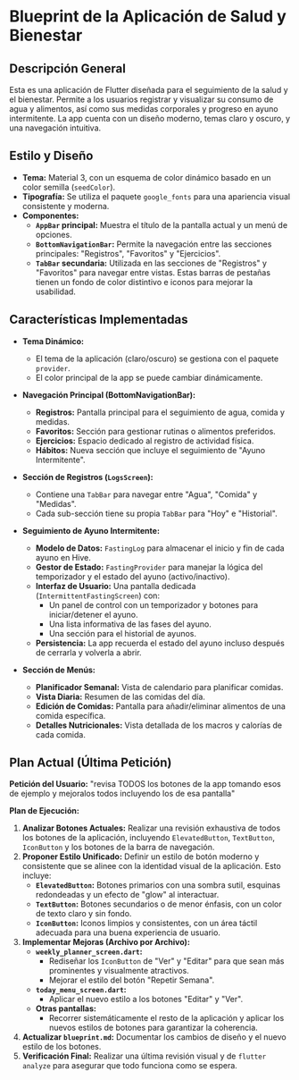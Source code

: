 # Blueprint de la Aplicación de Salud y Bienestar

## Descripción General

Esta es una aplicación de Flutter diseñada para el seguimiento de la salud y el bienestar. Permite a los usuarios registrar y visualizar su consumo de agua y alimentos, así como sus medidas corporales y progreso en ayuno intermitente. La app cuenta con un diseño moderno, temas claro y oscuro, y una navegación intuitiva.

## Estilo y Diseño

- **Tema:** Material 3, con un esquema de color dinámico basado en un color semilla (`seedColor`).
- **Tipografía:** Se utiliza el paquete `google_fonts` para una apariencia visual consistente y moderna.
- **Componentes:**
  - **`AppBar` principal:** Muestra el título de la pantalla actual y un menú de opciones.
  - **`BottomNavigationBar`:** Permite la navegación entre las secciones principales: "Registros", "Favoritos" y "Ejercicios".
  - **`TabBar` secundaria:** Utilizada en las secciones de "Registros" y "Favoritos" para navegar entre vistas. Estas barras de pestañas tienen un fondo de color distintivo e iconos para mejorar la usabilidad.

## Características Implementadas

- **Tema Dinámico:**
  - El tema de la aplicación (claro/oscuro) se gestiona con el paquete `provider`.
  - El color principal de la app se puede cambiar dinámicamente.

- **Navegación Principal (BottomNavigationBar):**
  - **Registros:** Pantalla principal para el seguimiento de agua, comida y medidas.
  - **Favoritos:** Sección para gestionar rutinas o alimentos preferidos.
  - **Ejercicios:** Espacio dedicado al registro de actividad física.
  - **Hábitos:** Nueva sección que incluye el seguimiento de "Ayuno Intermitente".

- **Sección de Registros (`LogsScreen`):**
  - Contiene una `TabBar` para navegar entre "Agua", "Comida" y "Medidas".
  - Cada sub-sección tiene su propia `TabBar` para "Hoy" e "Historial".

- **Seguimiento de Ayuno Intermitente:**
  - **Modelo de Datos:** `FastingLog` para almacenar el inicio y fin de cada ayuno en Hive.
  - **Gestor de Estado:** `FastingProvider` para manejar la lógica del temporizador y el estado del ayuno (activo/inactivo).
  - **Interfaz de Usuario:** Una pantalla dedicada (`IntermittentFastingScreen`) con:
    - Un panel de control con un temporizador y botones para iniciar/detener el ayuno.
    - Una lista informativa de las fases del ayuno.
    - Una sección para el historial de ayunos.
  - **Persistencia:** La app recuerda el estado del ayuno incluso después de cerrarla y volverla a abrir.

- **Sección de Menús:**
    - **Planificador Semanal:** Vista de calendario para planificar comidas.
    - **Vista Diaria:** Resumen de las comidas del día.
    - **Edición de Comidas:** Pantalla para añadir/eliminar alimentos de una comida específica.
    - **Detalles Nutricionales:** Vista detallada de los macros y calorías de cada comida.

## Plan Actual (Última Petición)

**Petición del Usuario:** "revisa TODOS los botones de la app tomando esos de ejemplo y mejoralos todos incluyendo los de esa pantalla"

**Plan de Ejecución:**

1.  **Analizar Botones Actuales:** Realizar una revisión exhaustiva de todos los botones de la aplicación, incluyendo `ElevatedButton`, `TextButton`, `IconButton` y los botones de la barra de navegación.
2.  **Proponer Estilo Unificado:** Definir un estilo de botón moderno y consistente que se alinee con la identidad visual de la aplicación. Esto incluye:
    - **`ElevatedButton`:** Botones primarios con una sombra sutil, esquinas redondeadas y un efecto de "glow" al interactuar.
    - **`TextButton`:** Botones secundarios o de menor énfasis, con un color de texto claro y sin fondo.
    - **`IconButton`:** Iconos limpios y consistentes, con un área táctil adecuada para una buena experiencia de usuario.
3.  **Implementar Mejoras (Archivo por Archivo):**
    - **`weekly_planner_screen.dart`:**
        - Rediseñar los `IconButton` de "Ver" y "Editar" para que sean más prominentes y visualmente atractivos.
        - Mejorar el estilo del botón "Repetir Semana".
    - **`today_menu_screen.dart`:**
        - Aplicar el nuevo estilo a los botones "Editar" y "Ver".
    - **Otras pantallas:**
        - Recorrer sistemáticamente el resto de la aplicación y aplicar los nuevos estilos de botones para garantizar la coherencia.
4.  **Actualizar `blueprint.md`:** Documentar los cambios de diseño y el nuevo estilo de los botones.
5.  **Verificación Final:** Realizar una última revisión visual y de `flutter analyze` para asegurar que todo funciona como se espera.
